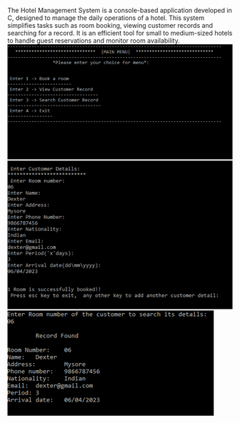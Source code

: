 The Hotel Management System is a console-based application developed in C, designed to manage the daily operations of a hotel. This system simplifies tasks such as room booking, viewing customer records and searching for a record. It is an efficient tool for small to medium-sized hotels to handle guest reservations and monitor room availability.
![Img1](/screenshot/Capture.PNG)
![Img2](/screenshot/2.PNG)
![Img3](/screenshot/3.PNG)
